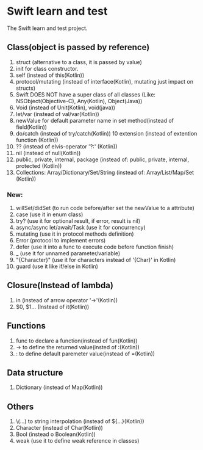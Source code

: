 #  Swift learn and test

The Swift learn and test project.

## Class(object is passed by reference)
1. struct (alternative to a class, it is passed by value)
2. init for class constructor.
3. self (instead of this(Kotlin))
4. protocol/mutating (instead of interface(Kotlin), mutating just impact on structs)
5. Swift DOES NOT have a super class of all classes (Like: NSObject(Objective-C), Any(Kotlin), Object(Java))
6. Void (instead of Unit(Kotlin), void(java))
7. let/var (instead of val/var(Kotlin))
8. newValue for default parameter name in set method(instead of field(Kotlin))
9. do/catch (instead of try/catch(Kotlin))
10 extension (instead of extention function (Kotlin))
11. ?? (instead of elvis-operator '?:' (Kotlin))
12. nil (instead of null(Kotlin))
13. public, private, internal, package (instead of: public, private, internal, protected (Kotlin))
14. Collections: Array/Dictionary/Set/String (instead of: Array/List/Map/Set (Kotlin))

### New:
1. willSet/didSet (to run code before/after set the newValue to a attribute)
2. case (use it in enum class)
3. try? (use it for optional result, if error, result is nil)
4. async/async let/await/Task (use it for concurrency)
5. mutating (use it in protocol methods definition)
6. Error (protocol to implement errors)
7. defer (use it into a func to execute code before function finish)
8. \_ (use it for unnamed parameter/variable)
9. "{Character}" (use it for characters instead of '{Char}' in Kotlin)
10. guard (use it like if/else in Kotlin)

## Closure(Instead of lambda)
1. in (instead of arrow operator '->'(Kotlin))
2. $0, $1... (Instead of it(Kotlin))

## Functions
1. func to declare a function(instead of fun(Kotlin))
2. -> to define the returned value(insted of :(Kotlin))
3. : to define default paremeter value(instead of =(Kotlin))

## Data structure
1. Dictionary (instead of Map(Kotlin))

## Others
1. \\(...) to string interpolation (instead of ${...}(Kotlin))
2. Character (instead of Char(Kotlin))
3. Bool (instead o Boolean(Kotlin))
4. weak (use it to define weak reference in classes)
